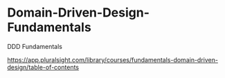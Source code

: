 # Domain-Driven-Design-Fundamentals
DDD Fundamentals

https://app.pluralsight.com/library/courses/fundamentals-domain-driven-design/table-of-contents
